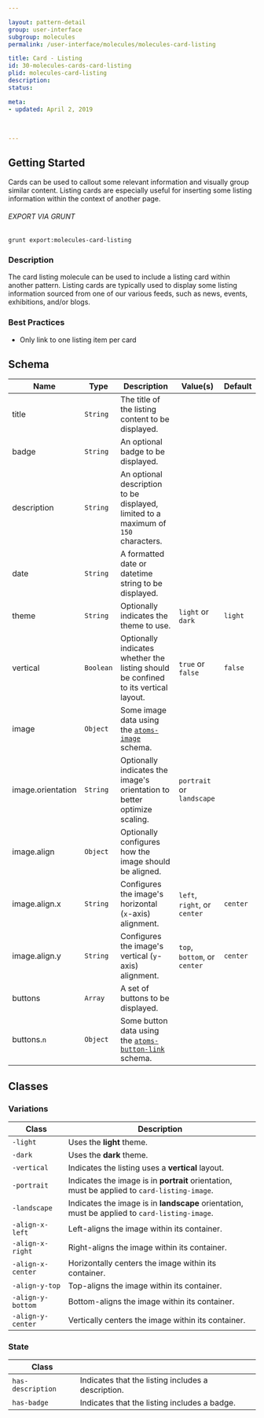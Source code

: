 ```yaml
---

layout: pattern-detail
group: user-interface
subgroup: molecules
permalink: /user-interface/molecules/molecules-card-listing

title: Card - Listing
id: 30-molecules-cards-card-listing
plid: molecules-card-listing
description: 
status: 

meta:
- updated: April 2, 2019
  
  
  
---
```



## Getting Started

Cards can be used to callout some relevant information and visually group similar content. Listing cards are especially useful for inserting some listing information within the context of another page.

###### EXPORT VIA GRUNT

```
grunt export:molecules-card-listing
```


### Description

The card listing molecule can be used to include a listing card within another pattern. Listing cards are typically used to display some listing information sourced from one of our various feeds, such as news, events, exhibitions, and/or blogs.


### Best Practices

- Only link to one listing item per card


## Schema

| Name              | Type      | Description                                                                   | Value(s)                      | Default   |
|-------------------|-----------|-------------------------------------------------------------------------------|-------------------------------|-----------|
| title             | `String`  | The title of the listing content to be displayed.                             |                               |           |
| badge             | `String`  | An optional badge to be displayed.                                            |                               |           |
| description       | `String`  | An optional description to be displayed, limited to a maximum of `150` characters.  |                         |           |
| date              | `String`  | A formatted date or datetime string to be displayed.                          |                               |           |
| theme             | `String`  | Optionally indicates the theme to use.                                        | `light` or `dark`             | `light`   |
| vertical          | `Boolean` | Optionally indicates whether the listing should be confined to its vertical layout. | `true` or `false`       | `false`   |
| image             | `Object`  | Some image data using the [`atoms-image`][atoms-image] schema.                |                               |           |
| image.orientation | `String`  | Optionally indicates the image's orientation to better optimize scaling.      | `portrait` or `landscape`     |           |
| image.align       | `Object`  | Optionally configures how the image should be aligned.                        |                               |           |
| image.align.x     | `String`  | Configures the image's horizontal (`x`-axis) alignment.                       | `left`, `right`, or `center`  | `center`  |
| image.align.y     | `String`  | Configures the image's vertical (`y`-axis) alignment.                         | `top`, `bottom`, or `center`  | `center`  |
| buttons           | `Array`   | A set of buttons to be displayed.                                             |                               |           |
| buttons.`n`       | `Object`  | Some button data using the [`atoms-button-link`][atoms-button-link] schema.   |                               |           |


## Classes

### Variations

| Class               | Description                                                                                   |
|---------------------|-----------------------------------------------------------------------------------------------|
| `-light`            | Uses the **light** theme.                                                                     |
| `-dark`             | Uses the **dark** theme.                                                                      |
| `-vertical`         | Indicates the listing uses a **vertical** layout.                                             |
| `-portrait`         | Indicates the image is in **portrait** orientation, must be applied to `card-listing-image`.  |
| `-landscape`        | Indicates the image is in **landscape** orientation, must be applied to `card-listing-image`. |
| `-align-x-left`     | Left-aligns the image within its container.                                                   |
| `-align-x-right`    | Right-aligns the image within its container.                                                  |
| `-align-x-center`   | Horizontally centers the image within its container.                                          |
| `-align-y-top`      | Top-aligns the image within its container.                                                    |
| `-align-y-bottom`   | Bottom-aligns the image within its container.                                                 |
| `-align-y-center`   | Vertically centers the image within its container.                                            |

### State

| Class             |                                                                 |
|-------------------|-----------------------------------------------------------------|
| `has-description` | Indicates that the listing includes a description.              |
| `has-badge`       | Indicates that the listing includes a badge.                    |


[atoms-image]: /patterns/20-atoms-media-image/20-atoms-media-image.html
[atoms-button-link]: /patterns/20-atoms-buttons-01-button-link/20-atoms-buttons-01-button-link.html
